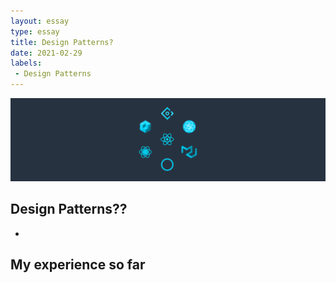 ```yaml
---
layout: essay
type: essay
title: Design Patterns?
date: 2021-02-29
labels:
 - Design Patterns
---
```


<img class="ui image" src="/images/uiframeworks.png">

## Design Patterns??
-

## My experience so far
